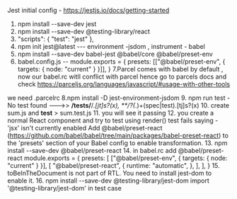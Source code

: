 Jest initial config - https://jestjs.io/docs/getting-started

1. npm install --save-dev jest
2. npm install --save-dev @testing-library/react
3. "scripts": {
   "test": "jest"
   },
4. npm init jest@latest --- environment -jsdom , instrument - babel
5. npm install --save-dev babel-jest @babel/core @babel/preset-env
6. babel.config.js --
   module.exports = {
   presets: [["@babel/preset-env", { targets: { node: "current" } }]],
   }
   7.Parcel comes with babel by default , now our babel.rc witll conflict with parcel hence
   go to parcels docs and check https://parceljs.org/languages/javascript/#usage-with-other-tools

we need .parcelrc
8.npm install -D jest-environment-jsdom 9. npm run test - No test found --->> **/**tests**/**/_.[jt]s?(x), \*\*/?(_.)+(spec|test).[tj]s?(x) 10. create sum.js and **test** > sum.test.js 11. you will see it passing 12. you create a normal React component and try to test using render(<Component/>)
test fails saying - 'jsx' isn't currently enabled
Add @babel/preset-react (https://github.com/babel/babel/tree/main/packages/babel-preset-react) to the 'presets' section of your Babel config to enable transformation. 13. npm install --save-dev @babel/preset-react 14. in babel.rc add @babel/preset-react
module.exports = {
presets: [
["@babel/preset-env", { targets: { node: "current" } }],
[
"@babel/preset-react",
{
runtime: "automatic",
},
],
],
} 15. toBeInTheDocument is not part of RTL. You need to install jest-dom to enable it. 16. npm install --save-dev @testing-library/jest-dom
import '@testing-library/jest-dom' in test case
